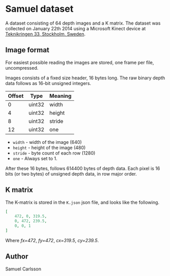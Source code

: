 # Samuel dataset
A dataset consisting of 64 depth images and a K matrix. The dataset was collected on January 22th 2014 using a Microsoft Kinect device at [Teknikringen 33, Stockholm, Sweden](https://www.google.se/maps/place/Teknikringen+33,+114+28+Stockholm/@59.3495051,18.0712019,17z/data=!3m1!4b1!4m5!3m4!1s0x465f9d6aaad114c3:0xfc92544f835ae96d!8m2!3d59.3495051!4d18.0733906).

## Image format
For easiest possible reading the images are stored, one frame per file, uncompressed. 

Images consists of a fixed size header, 16 bytes long. The raw binary depth data follows as 16-bit unsigned integers.

| Offset | Type   | Meaning |
|--------|--------|---------|
| 0      | uint32 | width   |
| 4      | uint32 | height  |
| 8      | uint32 | stride  |
| 12     | uint32 | one     |

* `width` - width of the image (640)
* `height` - height of the image (480)
* `stride` - byte count of each row (1280)
* `one` - Always set to 1.

After these 16 bytes, follows 614400 bytes of depth data. Each pixel is 16 bits (or two bytes) of unsigned depth data, in row major order.

## K matrix
The K-matrix is stored in the `K.json` json file, and looks like the following.

```json
[
	472, 0, 319.5,
	0, 472, 239.5,
	0, 0, 1
]
```

Where _fx=472_, _fy=472_, _cx=319.5_, _cy=239.5_.

## Author
Samuel Carlsson
